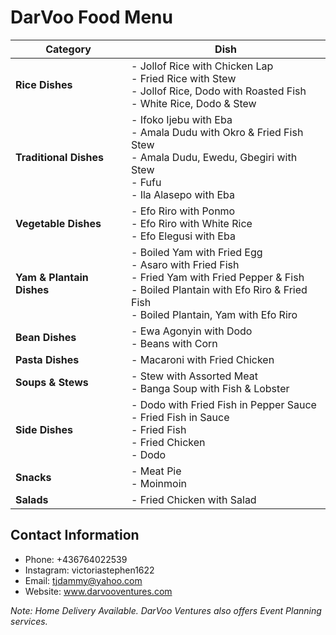 # DarVoo Food Menu

| Category | Dish |
|----------|------|
| **Rice Dishes** | - Jollof Rice with Chicken Lap<br>- Fried Rice with Stew<br>- Jollof Rice, Dodo with Roasted Fish<br>- White Rice, Dodo & Stew |
| **Traditional Dishes** | - Ifoko Ijebu with Eba<br>- Amala Dudu with Okro & Fried Fish Stew<br>- Amala Dudu, Ewedu, Gbegiri with Stew<br>- Fufu<br>- Ila Alasepo with Eba |
| **Vegetable Dishes** | - Efo Riro with Ponmo<br>- Efo Riro with White Rice<br>- Efo Elegusi with Eba |
| **Yam & Plantain Dishes** | - Boiled Yam with Fried Egg<br>- Asaro with Fried Fish<br>- Fried Yam with Fried Pepper & Fish<br>- Boiled Plantain with Efo Riro & Fried Fish<br>- Boiled Plantain, Yam with Efo Riro |
| **Bean Dishes** | - Ewa Agonyin with Dodo<br>- Beans with Corn |
| **Pasta Dishes** | - Macaroni with Fried Chicken |
| **Soups & Stews** | - Stew with Assorted Meat<br>- Banga Soup with Fish & Lobster |
| **Side Dishes** | - Dodo with Fried Fish in Pepper Sauce<br>- Fried Fish in Sauce<br>- Fried Fish<br>- Fried Chicken<br>- Dodo |
| **Snacks** | - Meat Pie<br>- Moinmoin |
| **Salads** | - Fried Chicken with Salad |

## Contact Information
- Phone: +436764022539
- Instagram: victoriastephen1622
- Email: tjdammy@yahoo.com
- Website: www.darvooventures.com

*Note: Home Delivery Available. DarVoo Ventures also offers Event Planning services.*
